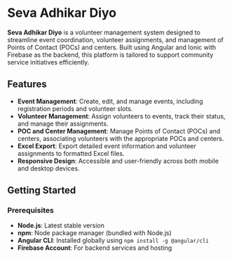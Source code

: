 # Seva Adhikar Diyo

**Seva Adhikar Diyo** is a volunteer management system designed to streamline event coordination, volunteer assignments, and management of Points of Contact (POCs) and centers. Built using Angular and Ionic with Firebase as the backend, this platform is tailored to support community service initiatives efficiently.

## Features

- **Event Management**: Create, edit, and manage events, including registration periods and volunteer slots.
- **Volunteer Management**: Assign volunteers to events, track their status, and manage their assignments.
- **POC and Center Management**: Manage Points of Contact (POCs) and centers, associating volunteers with the appropriate POCs and centers.
- **Excel Export**: Export detailed event information and volunteer assignments to formatted Excel files.
- **Responsive Design**: Accessible and user-friendly across both mobile and desktop devices.

## Getting Started

### Prerequisites

- **Node.js**: Latest stable version
- **npm**: Node package manager (bundled with Node.js)
- **Angular CLI**: Installed globally using `npm install -g @angular/cli`
- **Firebase Account**: For backend services and hosting
